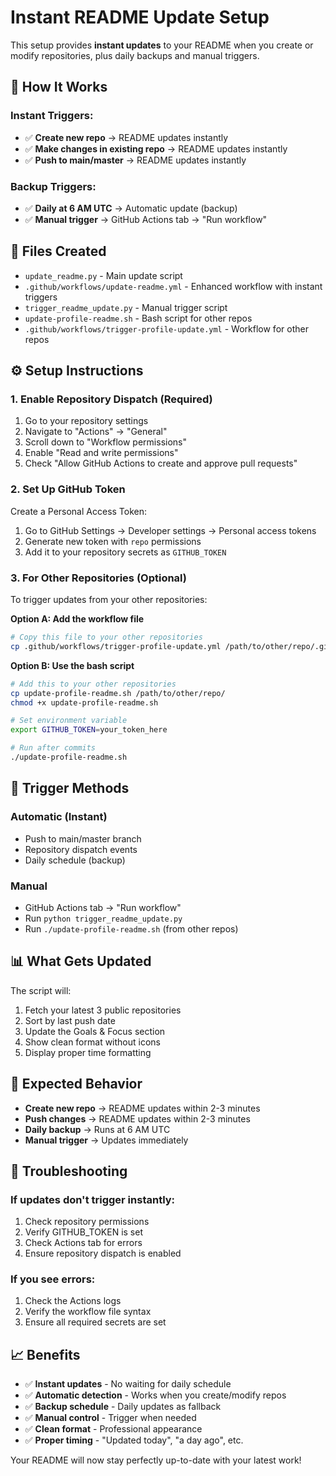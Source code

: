 # Instant README Update Setup

This setup provides **instant updates** to your README when you create or modify repositories, plus daily backups and manual triggers.

## 🚀 **How It Works**

### **Instant Triggers:**
- ✅ **Create new repo** → README updates instantly
- ✅ **Make changes in existing repo** → README updates instantly  
- ✅ **Push to main/master** → README updates instantly

### **Backup Triggers:**
- ✅ **Daily at 6 AM UTC** → Automatic update (backup)
- ✅ **Manual trigger** → GitHub Actions tab → "Run workflow"

## 📁 **Files Created**

- `update_readme.py` - Main update script
- `.github/workflows/update-readme.yml` - Enhanced workflow with instant triggers
- `trigger_readme_update.py` - Manual trigger script
- `update-profile-readme.sh` - Bash script for other repos
- `.github/workflows/trigger-profile-update.yml` - Workflow for other repos

## ⚙️ **Setup Instructions**

### **1. Enable Repository Dispatch (Required)**

1. Go to your repository settings
2. Navigate to "Actions" → "General"
3. Scroll down to "Workflow permissions"
4. Enable "Read and write permissions"
5. Check "Allow GitHub Actions to create and approve pull requests"

### **2. Set Up GitHub Token**

Create a Personal Access Token:
1. Go to GitHub Settings → Developer settings → Personal access tokens
2. Generate new token with `repo` permissions
3. Add it to your repository secrets as `GITHUB_TOKEN`

### **3. For Other Repositories (Optional)**

To trigger updates from your other repositories:

**Option A: Add the workflow file**
```bash
# Copy this file to your other repositories
cp .github/workflows/trigger-profile-update.yml /path/to/other/repo/.github/workflows/
```

**Option B: Use the bash script**
```bash
# Add this to your other repositories
cp update-profile-readme.sh /path/to/other/repo/
chmod +x update-profile-readme.sh

# Set environment variable
export GITHUB_TOKEN=your_token_here

# Run after commits
./update-profile-readme.sh
```

## 🔄 **Trigger Methods**

### **Automatic (Instant)**
- Push to main/master branch
- Repository dispatch events
- Daily schedule (backup)

### **Manual**
- GitHub Actions tab → "Run workflow"
- Run `python trigger_readme_update.py`
- Run `./update-profile-readme.sh` (from other repos)

## 📊 **What Gets Updated**

The script will:
1. Fetch your latest 3 public repositories
2. Sort by last push date
3. Update the Goals & Focus section
4. Show clean format without icons
5. Display proper time formatting

## 🎯 **Expected Behavior**

- **Create new repo** → README updates within 2-3 minutes
- **Push changes** → README updates within 2-3 minutes  
- **Daily backup** → Runs at 6 AM UTC
- **Manual trigger** → Updates immediately

## 🔧 **Troubleshooting**

### **If updates don't trigger instantly:**
1. Check repository permissions
2. Verify GITHUB_TOKEN is set
3. Check Actions tab for errors
4. Ensure repository dispatch is enabled

### **If you see errors:**
1. Check the Actions logs
2. Verify the workflow file syntax
3. Ensure all required secrets are set

## 📈 **Benefits**

- ✅ **Instant updates** - No waiting for daily schedule
- ✅ **Automatic detection** - Works when you create/modify repos
- ✅ **Backup schedule** - Daily updates as fallback
- ✅ **Manual control** - Trigger when needed
- ✅ **Clean format** - Professional appearance
- ✅ **Proper timing** - "Updated today", "a day ago", etc.

Your README will now stay perfectly up-to-date with your latest work!
